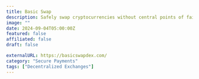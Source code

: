 ```yaml
---
title: Basic Swap
description: Safely swap cryptocurrencies without central points of failure. It’s free, completely trustless, and highly secure.
image: ""
date: 2024-09-04T05:00:00Z
featured: false
affiliated: false
draft: false

externalURL: https://basicswapdex.com/
category: "Secure Payments"
tags: ["Decentralized Exchanges"]
---
```

